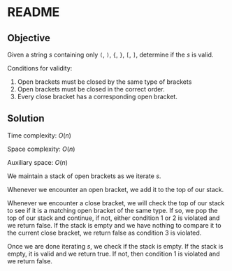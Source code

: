 # README

## Objective

Given a string $s$ containing only `(`, `)`, `{`, `}`, `[`, `]`,
determine if the $s$ is valid.

Conditions for validity:
1. Open brackets must be closed by the same type of brackets
2. Open brackets must be closed in the correct order.
3. Every close bracket has a corresponding open bracket.

## Solution

Time complexity: $O(n)$

Space complexity: $O(n)$

Auxiliary space: $O(n)$

We maintain a stack of open brackets as we iterate $s$.

Whenever we encounter an open bracket, we add it to the top of our stack.

Whenever we encounter a close bracket, we will check the top of our stack
to see if it is a matching open bracket of the same type.
If so, we pop the top of our stack and continue,
if not, either condition 1 or 2 is violated and we return false.
If the stack is empty and we have nothing to compare it to the current close bracket,
we return false as condition 3 is violated.

Once we are done iterating $s$, we check if the stack is empty.
If the stack is empty, it is valid and we return true.
If not, then condition 1 is violated and we return false.
